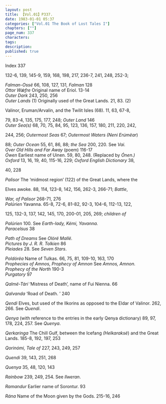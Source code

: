 ```yaml
---
layout: post
title: 【Vol.01】P337.
date: 1983-01-01 05:37
categories: ["Vol.01 The Book of Lost Tales I"]
chapters: [""]
page_num: 337
characters: 
tags: 
description: 
published: true
---
```


<p style="text-indent: 0;">
Index 337
</p>

132-6, 139, 145-9, 159, 168, 198, 217, 236-7, 241, 248, 252-3;

<I>Falman-Ossë</I> 66, 108, 127, 131<I>, Falman</I> 128<BR><I>Ottor Wǽfre  </I> Original name of Eriol. 13-14<BR><I>Outer Dark  </I> 243, 250, 256<BR><I>Outer Lands    </I> (1) Originally used of the Great Lands. 21, 83. (2)

Valinor, Eruman/Arvalin, and the Twilit Isles (68). 11, 63, 67-8,

79, 83-4, 135, 175, 177, 248; <I>Outer Land</I> 146<BR><I>Outer Sea(s)   </I> 68, 70, 75, 84, 95, 123, 136, 157, 180, 211, 220, 242,

244, 256; <I>Outermost Seas</I> 67; <I>Outermost Waters (Neni Erúmëar</I>)

88; <I>Outer Ocean</I> 55, 61, 86, 88; <I>the Sea</I> 200, 220. See <I>Vai.<BR>Over Old Hills and Far Away   </I> (poem) 116-17<BR><I>Ówen   </I> Earliest name of Uinen. 59, 80, 248. (Replaced by <I>Ónen.)<BR>Oxford   </I> 13, 16, 19, 40, 115-16, 229; <I>Oxford English Dictionary</I> 38,

40, 228

<I>Palisor  </I> The ‘midmost region’ (122) of the Great Lands, where the

Elves awoke. 88, 114, 123-8, 142, 156, 262-3, 266-71; <I>Battle</I>,

<I>War, of Palisor</I> 268-71, 276<BR><I>Palúrien </I> Yavanna. 65-8, 72-6, 81-82, 92-3, 104-6, 112-13, 122,

125, 132-3, 137, 142, 145, 170, 200-01, 205, 269; <I>children of</I>

<I>Palúrien</I> 100. See <I>Earth-lady, Kémi, Yavanna.<BR>Paracelsus  </I> 38

<I>Path of Dreams   </I> See <I>Olórë Mallë.<BR>Pictures by J. R. R. Tolkien   </I> 86<BR><I>Pleiades   </I> 28. See <I>Seven Stars</I>.

<I>Poldórëa   </I> Name of Tulkas. 66, 75, 81, 109-10, 163, 170<BR><I>Prophecies of Amnos, Prophecy of Amnon </I> See <I>Amnos, Amnon.<BR>Prophecy of the North   </I> 190-3<BR><I>Purgatory  </I> 97

<I>Qalmë-Tárí </I> ‘Mistress of Death’, name of Fui Nienna. 66

<I>Qalvanda   </I> ‘Road of Death. ’ 240

<I>Qendi   </I> Elves, but used of the Ilkorins as opposed to the Eldar of Valinor. 262, 266. See <I>Quendi</I>.

<I>Qenya  </I> (with reference to the entries in the early Qenya dictionary) 89, 97, 178, 224, 257. See <I>Quenya</I>.

<I>Qerkaringa  </I> The Chill Gulf, between the Icefang <I>(Helkaraksë</I>) and the Great Lands. 185-8, 192, 197, 253

<I>Qorinómi, Tale of  </I> 227, 243, 249, 257

<I>Quendi   </I> 39, 143, 251, 268

<I>Quenya </I> 35, 48, 120, 143

<I>Rainbow  </I> 239, 249, 254. See <I>Ilweran</I>.

<I>Ramandur  </I> Earlier name of Sorontur. 93

<I>Rána</I> Name of the Moon given by the Gods. 215-16, 246


